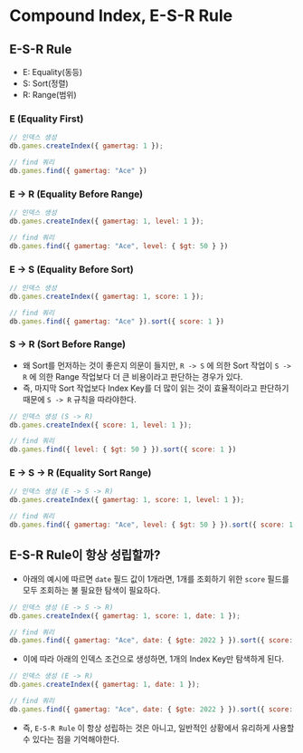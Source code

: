 # Compound Index, E-S-R Rule

## E-S-R Rule

- E: Equality(동등)
- S: Sort(정렬)
- R: Range(범위)

### E (Equality First)

```javascript
// 인덱스 생성
db.games.createIndex({ gamertag: 1 });

// find 쿼리
db.games.find({ gamertag: "Ace" })
```

### E -> R (Equality Before Range)

```javascript
// 인덱스 생성
db.games.createIndex({ gamertag: 1, level: 1 });

// find 쿼리
db.games.find({ gamertag: "Ace", level: { $gt: 50 } })
```

### E -> S (Equality Before Sort)

```javascript
// 인덱스 생성
db.games.createIndex({ gamertag: 1, score: 1 });

// find 쿼리
db.games.find({ gamertag: "Ace" }).sort({ score: 1 })
```

### S -> R (Sort Before Range)

- 왜 Sort를 먼저하는 것이 좋은지 의문이 들지만, `R -> S` 에 의한 Sort 작업이 `S -> R` 에 의한 Range 작업보다 더 큰 비용이라고 판단하는 경우가 있다.
- 즉, 마지막 Sort 작업보다 Index Key를 더 많이 읽는 것이 효율적이라고 판단하기 때문에 `S -> R` 규칙을 따라야한다.

```javascript
// 인덱스 생성 (S -> R)
db.games.createIndex({ score: 1, level: 1 });

// find 쿼리
db.games.find({ level: { $gt: 50 } }).sort({ score: 1 })
```

### E -> S -> R (Equality Sort Range)

```javascript
// 인덱스 생성 (E -> S -> R)
db.games.createIndex({ gamertag: 1, score: 1, level: 1 });

// find 쿼리
db.games.find({ gamertag: "Ace", level: { $gt: 50 } }).sort({ score: 1 })
```

## E-S-R Rule이 항상 성립할까?

- 아래의 예시에 따르면 `date` 필드 값이 1개라면, 1개를 조회하기 위한 `score` 필드를 모두 조회하는 불 필요한 탐색이 필요하다.

```javascript
// 인덱스 생성 (E -> S -> R)
db.games.createIndex({ gamertag: 1, score: 1, date: 1 });

// find 쿼리
db.games.find({ gamertag: "Ace", date: { $gte: 2022 } }).sort({ score: 1 })
```

- 이에 따라 아래의 인덱스 조건으로 생성하면, 1개의 Index Key만 탐색하게 된다. 

```javascript
// 인덱스 생성 (E -> R)
db.games.createIndex({ gamertag: 1, date: 1 });

// find 쿼리
db.games.find({ gamertag: "Ace", date: { $gte: 2022 } }).sort({ score: 1 })
```

- 즉, `E-S-R Rule` 이 항상 성립하는 것은 아니고, 일반적인 상황에서 유리하게 사용할 수 있다는 점을 기억해야한다.
